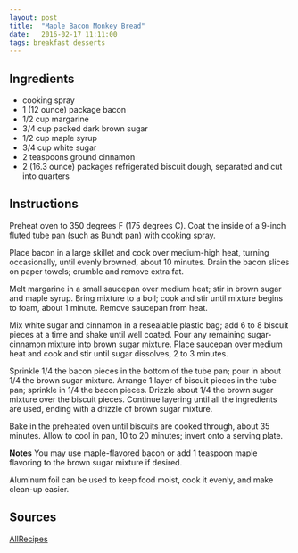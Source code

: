 ```yaml
---
layout: post
title:  "Maple Bacon Monkey Bread"
date:   2016-02-17 11:11:00
tags: breakfast desserts
---
```


Ingredients
-----------
- cooking spray
- 1 (12 ounce) package bacon
- 1/2 cup margarine
- 3/4 cup packed dark brown sugar
- 1/2 cup maple syrup
- 3/4 cup white sugar
- 2 teaspoons ground cinnamon
- 2 (16.3 ounce) packages refrigerated biscuit dough, separated and cut into quarters

Instructions
------------

Preheat oven to 350 degrees F (175 degrees C). Coat the inside of a 9-inch
fluted tube pan (such as Bundt pan) with cooking spray.

Place bacon in a large skillet and cook over medium-high heat, turning
occasionally, until evenly browned, about 10 minutes. Drain the bacon slices on
paper towels; crumble and remove extra fat.

Melt margarine in a small saucepan over medium heat; stir in brown sugar and
maple syrup. Bring mixture to a boil; cook and stir until mixture begins to
foam, about 1 minute. Remove saucepan from heat.

Mix white sugar and cinnamon in a resealable plastic bag; add 6 to 8 biscuit
pieces at a time and shake until well coated. Pour any remaining sugar-cinnamon
mixture into brown sugar mixture. Place saucepan over medium heat and cook and
stir until sugar dissolves, 2 to 3 minutes.

Sprinkle 1/4 the bacon pieces in the bottom of the tube pan; pour in about 1/4
the brown sugar mixture. Arrange 1 layer of biscuit pieces in the tube pan;
sprinkle in 1/4 the bacon pieces. Drizzle about 1/4 the brown sugar mixture
over the biscuit pieces. Continue layering until all the ingredients are used,
ending with a drizzle of brown sugar mixture.

Bake in the preheated oven until biscuits are cooked through, about 35 minutes.
Allow to cool in pan, 10 to 20 minutes; invert onto a serving plate.

**Notes**
You may use maple-flavored bacon or add 1 teaspoon maple flavoring to the brown
sugar mixture if desired.

Aluminum foil can be used to keep food moist, cook it evenly, and make clean-up easier.

Sources
------
[AllRecipes](http://allrecipes.com/recipe/234756/maple-bacon-monkey-bread/)

